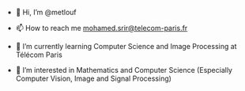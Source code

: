 - 👋 Hi, I’m @metlouf

- 📫 How to reach me mohamed.srir@telecom-paris.fr

- 🌱 I’m currently learning Computer Science and Image Processing at Télécom Paris

- 👀 I’m interested in Mathematics and Computer Science (Especially Computer Vision, Image and Signal Processing)





<!---
- 👀 I’m interested in ...
- 🌱 I’m currently learning ...
- 💞️ I’m looking to collaborate on ...
- 📫 How to reach me ...
--->

<!---
metlouf/metlouf is a ✨ special ✨ repository because its `README.md` (this file) appears on your GitHub profile.
You can click the Preview link to take a look at your changes.
--->
